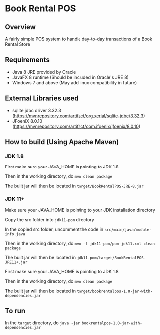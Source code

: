 # Book Rental POS
## Overview
A fairly simple POS system to handle day-to-day transactions of a Book Rental Store

## Requirements

- Java 8 JRE provided by Oracle
- JavaFX 8 runtime (Should be included in Oracle's JRE 8)
- Windows 7 and above (May add linux compatibility in future)

## External Libraries used

- sqlite jdbc driver 3.32.3 (https://mvnrepository.com/artifact/org.xerial/sqlite-jdbc/3.32.3)
- JFoeniX 8.0.10 (https://mvnrepository.com/artifact/com.jfoenix/jfoenix/8.0.10)

## How to build (Using Apache Maven)
### JDK 1.8
First make sure your JAVA_HOME is pointing to JDK 1.8

Then in the working directory, do `mvn clean package`

The built jar will then be located in `target/BookRentalPOS-JRE-8.jar`

### JDK 11+
Make sure your JAVA_HOME is pointing to your JDK installation directory

Copy the src folder into `jdk11-pom` directory

In the copied src folder, uncomment the code in `src/main/java/module-info.java` 

Then in the working directory, do `mvn -f jdk11-pom/pom-jdk11.xml clean package`

The built jar will then be located in `jdk11-pom/target/BookRentalPOS-JRE11+.jar`

First make sure your JAVA_HOME is pointing to JDK 1.8

Then in the working directory, do `mvn clean package`

The built jar will then be located in `target/bookrentalpos-1.0-jar-with-dependencies.jar`

## To run

In the `target` directory, do `java -jar bookrentalpos-1.0-jar-with-dependencies.jar`
